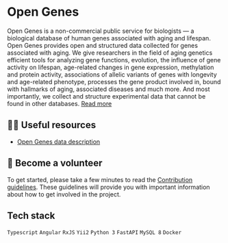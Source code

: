 # Open Genes

Open Genes is a non-commercial public service for biologists — a biological database of human genes associated with aging and lifespan. 
Open Genes provides open and structured data collected for genes associated with aging. We give researchers in the field of aging genetics 
efficient tools for analyzing gene functions, evolution, the influence of gene activity on lifespan, age-related changes in gene expression, 
methylation and protein activity, associations of allelic variants of genes with longevity and age-related phenotype, processes the gene product 
involved in, bound with hallmarks of aging, associated diseases and much more. And most importantly, we collect and structure experimental data 
that cannot be found in other databases. [Read more](https://open-genes.com/about/articles/what-is-open-genes)


## 👩‍💻 Useful resources
- [Open Genes data description](https://open-genes.com/about/articles/open-genes-data-description)

## 🌈 Become a volunteer
To get started, please take a few minutes to read the [Contribution guidelines](https://github.com/open-genes/.github/wiki/Contribution-guide). These guidelines will provide you with important information about how to get involved in the project.


## Tech stack

`Typescript` `Angular` `RxJS` `Yii2` `Python 3` `FastAPI` `MySQL 8` `Docker`
